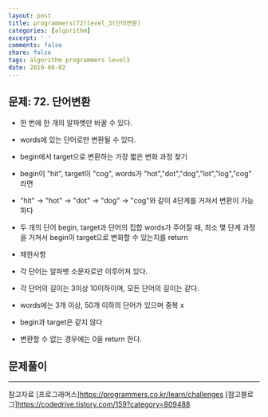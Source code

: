 ```yaml
---
layout: post
title: programmers(72)level_3(단어변환)
categories: [algorithm]
excerpt: ' '
comments: false
share: false
tags: algorithm programmers level3
date: 2019-08-02
---
```


## 문제: 72. 단어변환

- 한 번에 한 개의 알파벳만 바꿀 수 있다.
- words에 있는 단어로만 변환될 수 있다.

- begin에서 target으로 변환하는 가장 짧은 변화 과정 찾기
- begin이 "hit", target이 "cog", words가 "hot","dot","dog","lot","log","cog" 라면
- "hit" -> "hot" -> "dot" -> "dog" -> "cog"와 같이 4단계를 거쳐서 변환이 가능하다

- 두 개의 단어 begin, target과 단어의 집합 words가 주어질 때, 최소 몇 단계 과정을 거쳐서 begin이 target으로 변화할 수 있는지를 return

- 제한사항
- 각 단어는 알파벳 소문자로만 이루어져 있다.
- 각 단어의 길이는 3이상 10이하이며, 모든 단어의 길이는 같다.
- words에는 3개 이상, 50개 이하의 단어가 있으며 중복 x
- begin과 target은 같지 않다
- 변환할 수 없는 경우에는 0을 return 한다.

## 문제풀이

---

참고자료
[프로그래머스]<https://programmers.co.kr/learn/challenges>
[참고블로그]<https://codedrive.tistory.com/159?category=809488>
